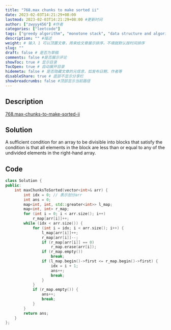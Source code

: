 ```yaml
---
title: "768.max chunks to make sorted ii"
date: 2023-02-03T14:21:29+08:00
lastmod: 2023-02-03T14:21:29+08:00 #更新时间
author: ["zwyyy456"] #作者
categories: ["leetcode"]
tags: ["greedy algorithm", "monotone stack", "data structure and algorithms"]
description: "" #描述
weight: # 输入 1 可以顶置文章，用来给文章展示排序，不填就默认按时间排序
slug: ""
draft: false # 是否为草稿
comments: false #是否展示评论
showToc: true # 显示目录
TocOpen: true # 自动展开目录
hidemeta: false # 是否隐藏文章的元信息，如发布日期、作者等
disableShare: true # 底部不显示分享栏
showbreadcrumbs: false #顶部显示当前路径
---
```

## Description
[768.max-chunks-to-make-sorted-ii](https://leetcode.com/problems/max-chunks-to-make-sorted-ii/)

## Solution
A sufficient condition for an array to be divisible into blocks that satisfy the condition is that all elements in the block are less than or equal to any of the undivided elements in the right-hand array.

## Code
```cpp
class Solution {
public:
    int maxChunksToSorted(vector<int>& arr) {
        int idx = 0; // 表示划分arr
        int ans = 0;
        map<int, int, std::greater<int>> l_map;
        map<int, int> r_map;
        for (int i = 0; i < arr.size(); i++)
            r_map[arr[i]]++;
        while (idx < arr.size()) {
            for (int i = idx; i < arr.size(); i++) {
                l_map[arr[i]]++;
                r_map[arr[i]]--;
                if (r_map[arr[i]] == 0)
                    r_map.erase(arr[i]);
                if (r_map.empty()) 
                    break;
                if (l_map.begin()->first <= r_map.begin()->first) {
                    idx = i + 1;
                    ans++;
                    break;
                }
            }
            if (r_map.empty()) {
                ans++;
                break;
            }
        }
        return ans;
    }
};
```

